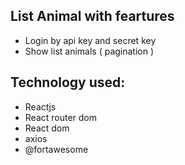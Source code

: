 ## List Animal with feartures
 - Login by api key and secret key
 - Show list animals ( pagination )
 
 ## Technology used: 
 - Reactjs 
 - React router dom
 - React dom    
 - axios
 - @fortawesome        
